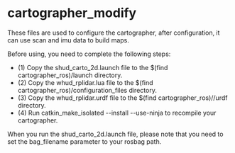 # cartographer_modify
These files are used to configure the cartographer, after configuration, it can use scan and imu data to build maps.

Before using, you need to complete the following steps:

- (1) Copy the shud_carto_2d.launch file to the $(find cartographer_ros)/launch directory.
- (2) Copy the whud_rplidar.lua file to the $(find cartographer_ros)/configuration_files directory.
- (3) Copy the whud_rplidar.urdf file to the $(find cartographer_ros)//urdf directory.
- (4) Run catkin_make_isolated --install --use-ninja to recompile your cartographer.

When you run the shud_carto_2d.launch file, please note that you need to set the bag_filename parameter to your rosbag path.

